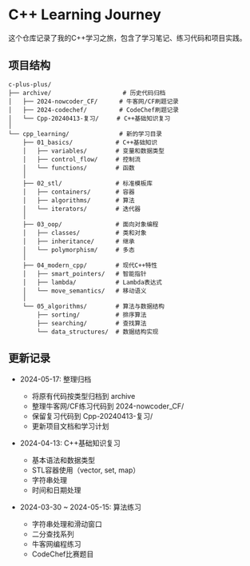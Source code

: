 # C++ Learning Journey

这个仓库记录了我的C++学习之旅，包含了学习笔记、练习代码和项目实践。

## 项目结构

```
c-plus-plus/
├── archive/                    # 历史代码归档
│   ├── 2024-nowcoder_CF/      # 牛客网/CF刷题记录
│   ├── 2024-codechef/         # CodeChef刷题记录
│   └── Cpp-20240413-复习/     # C++基础知识复习
│
└── cpp_learning/              # 新的学习目录
    ├── 01_basics/            # C++基础知识
    │   ├── variables/        # 变量和数据类型
    │   ├── control_flow/     # 控制流
    │   └── functions/        # 函数
    │
    ├── 02_stl/               # 标准模板库
    │   ├── containers/       # 容器
    │   ├── algorithms/       # 算法
    │   └── iterators/        # 迭代器
    │
    ├── 03_oop/               # 面向对象编程
    │   ├── classes/          # 类和对象
    │   ├── inheritance/      # 继承
    │   └── polymorphism/     # 多态
    │
    ├── 04_modern_cpp/        # 现代C++特性
    │   ├── smart_pointers/   # 智能指针
    │   ├── lambda/           # Lambda表达式
    │   └── move_semantics/   # 移动语义
    │
    └── 05_algorithms/        # 算法与数据结构
        ├── sorting/          # 排序算法
        ├── searching/        # 查找算法
        └── data_structures/  # 数据结构实现
```


## 更新记录

- 2024-05-17: 整理归档
  - 将原有代码按类型归档到 archive 
  - 整理牛客网/CF练习代码到 2024-nowcoder_CF/
  - 保留复习代码到 Cpp-20240413-复习/
  - 更新项目文档和学习计划

- 2024-04-13: C++基础知识复习
  - 基本语法和数据类型
  - STL容器使用（vector, set, map）
  - 字符串处理
  - 时间和日期处理

- 2024-03-30 ~ 2024-05-15: 算法练习
  - 字符串处理和滑动窗口
  - 二分查找系列
  - 牛客网编程练习
  - CodeChef比赛题目 